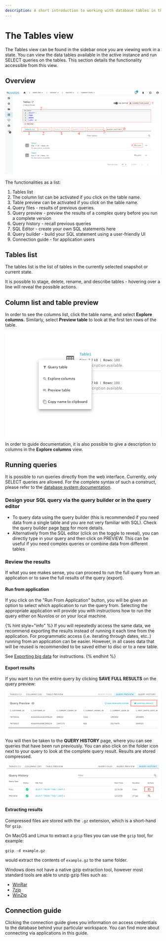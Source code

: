 ```yaml
---
description: A short introduction to working with database tables in the web interface
---
```


# The Tables view

The Tables view can be found in the sidebar once you are viewing work in a state.  You can view the data tables available in the active instance and run SELECT queries on the tables. This section details the functionality accessible from this view.

## Overview

![](../../.gitbook/assets/screen-shot-2020-11-19-at-10.50.34-am.png)

The functionalities as a list:

1. Tables list
2. The column list can be activated if you click on the table name.
3. Table preview can be activated if you click on the table name.
4. Query files - results of previous queries.
5. Query preview - preview the results of a complex query before you run a complete version
6. Query history - recall previous queries
7. SQL Editor - create your own SQL statements here
8. Query builder - build your SQL statement using a user-friendly UI
9. Connection guide - for application users

## Tables list

The tables list is the list of tables in the currently selected snapshot or current state. 

It is possible to stage, delete, rename, and describe tables - hovering over a line will reveal the possible actions.

## Column list and table preview

In order to see the columns list, click the table name, and select **Explore columns.** Similarly, select **Preview table** to look at the first ten rows of the table.

![](../../.gitbook/assets/screen-shot-2020-11-19-at-11.10.58-am.png)

In order to guide documentation, it is also possible to give a description to columns in the **Explore columns** view.

## Running queries

It is possible to run queries directly from the web interface. Currently, only SELECT queries are allowed. For the complete syntax of such a construct, please refer to the [database system documentation](https://docs.snowflake.com/en/sql-reference/constructs.html).

### Design your SQL query via the query builder or in the query editor

* To query data using the query builder \(this is recommended if you need data from a single table and you are not very familiar with SQL\). Check the query builder page [here](the-query-builder.md) for more details. 
* Alternatively from the SQL editor \(click on the toggle to reveal\), you can directly type in your query and then click on PREVIEW. This can be useful if you need complex queries or combine data from different tables

### Review the results

If what you see makes sense, you can proceed to run the full query from an application or to save the full results of the query \(export\).

#### Run from application

If you click on the "Run From Application" button, you will be given an option to select which application to run the query from. Selecting the appropriate application will provide you with instructions how to run the query either on Nuvolos or on your local machine.

{% hint style="info" %}
If you will repeatedly access the same data, we recommend exporting the results instead of running it each time from the application. For programmatic access \(i.e. iterating through dates, etc..\) running from an application can be easier. However, in all cases data that will be reused is recommended to be saved either to disc or to a new table.

See [Exporting big data](https://docs.nuvolos.cloud/data/access-data-from-applications#exporting-big-data) for instructions.
{% endhint %}

#### Export results

If you want to run the entire query by clicking **SAVE FULL RESULTS** on the query preview:

![](../../.gitbook/assets/screen-shot-2020-03-17-at-1.15.17-pm.png)

You will then be taken to the **QUERY HISTORY** page, where you can see queries that have been run previously. You can also click on the folder icon next to your query to look at the complete query result. Results are stored compressed.

![](../../.gitbook/assets/screen-shot-2020-03-17-at-1.16.41-pm.png)

#### Extracting results

Compressed files are stored with the `.gz` extension, which is a short-hand for `gzip`. 

On MacOS and Linux to extract a `gzip` files you can use the `gzip` tool, for example: 

 `gzip -d example.gz`

would extract the contents of `example.gz` to the same folder. 

Windows does not have a native gzip extraction tool, however most standard tools are able to unzip gzip files such as:

* [WinRar](https://www.win-rar.com/start.html?&L=0)
* [7zip](https://www.7-zip.org/)
* [WinZip](https://www.winzip.com/win/en/gz-file.html)

## Connection guide

Clicking the connection guide gives you information on access credentials to the database behind your particular workspace. You can find more about connecting via applications in this guide.



